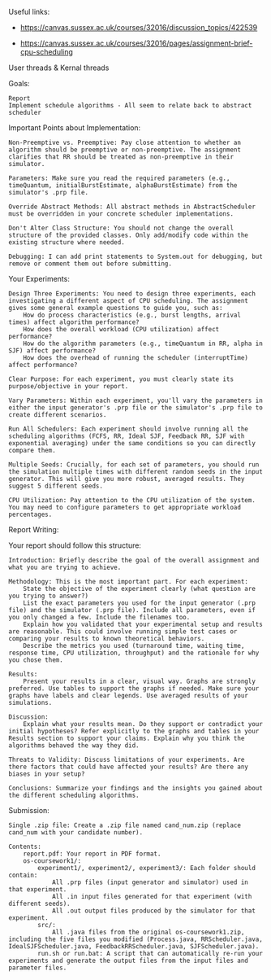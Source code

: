 Useful links:

* https://canvas.sussex.ac.uk/courses/32016/discussion_topics/422539

* https://canvas.sussex.ac.uk/courses/32016/pages/assignment-brief-cpu-scheduling

User threads & Kernal threads

Goals:

    Report
    Implement schedule algorithms - All seem to relate back to abstract scheduler

Important Points about Implementation:


    Non-Preemptive vs. Preemptive: Pay close attention to whether an algorithm should be preemptive or non-preemptive. The assignment clarifies that RR should be treated as non-preemptive in their simulator.

    Parameters: Make sure you read the required parameters (e.g., timeQuantum, initialBurstEstimate, alphaBurstEstimate) from the simulator's .prp file.

    Override Abstract Methods: All abstract methods in AbstractScheduler must be overridden in your concrete scheduler implementations.

    Don't Alter Class Structure: You should not change the overall structure of the provided classes. Only add/modify code within the existing structure where needed.

    Debugging: I can add print statements to System.out for debugging, but remove or comment them out before submitting.

Your Experiments:


    Design Three Experiments: You need to design three experiments, each investigating a different aspect of CPU scheduling. The assignment gives some general example questions to guide you, such as:
        How do process characteristics (e.g., burst lengths, arrival times) affect algorithm performance?
        How does the overall workload (CPU utilization) affect performance?
        How do the algorithm parameters (e.g., timeQuantum in RR, alpha in SJF) affect performance?
        How does the overhead of running the scheduler (interruptTime) affect performance?

    Clear Purpose: For each experiment, you must clearly state its purpose/objective in your report.

    Vary Parameters: Within each experiment, you'll vary the parameters in either the input generator's .prp file or the simulator's .prp file to create different scenarios.

    Run All Schedulers: Each experiment should involve running all the scheduling algorithms (FCFS, RR, Ideal SJF, Feedback RR, SJF with exponential averaging) under the same conditions so you can directly compare them.

    Multiple Seeds: Crucially, for each set of parameters, you should run the simulation multiple times with different random seeds in the input generator. This will give you more robust, averaged results. They suggest 5 different seeds.

    CPU Utilization: Pay attention to the CPU utilization of the system. You may need to configure parameters to get appropriate workload percentages.


Report Writing:

Your report should follow this structure:


    Introduction: Briefly describe the goal of the overall assignment and what you are trying to achieve.

    Methodology: This is the most important part. For each experiment:
        State the objective of the experiment clearly (what question are you trying to answer?)
        List the exact parameters you used for the input generator (.prp file) and the simulator (.prp file). Include all parameters, even if you only changed a few. Include the filenames too.
        Explain how you validated that your experimental setup and results are reasonable. This could involve running simple test cases or comparing your results to known theoretical behaviors.
        Describe the metrics you used (turnaround time, waiting time, response time, CPU utilization, throughput) and the rationale for why you chose them.

    Results:
        Present your results in a clear, visual way. Graphs are strongly preferred. Use tables to support the graphs if needed. Make sure your graphs have labels and clear legends. Use averaged results of your simulations.

    Discussion:
        Explain what your results mean. Do they support or contradict your initial hypotheses? Refer explicitly to the graphs and tables in your Results section to support your claims. Explain why you think the algorithms behaved the way they did.

    Threats to Validity: Discuss limitations of your experiments. Are there factors that could have affected your results? Are there any biases in your setup?

    Conclusions: Summarize your findings and the insights you gained about the different scheduling algorithms.


Submission:


    Single .zip file: Create a .zip file named cand_num.zip (replace cand_num with your candidate number).

    Contents:
        report.pdf: Your report in PDF format.
        os-coursework1/:
            experiment1/, experiment2/, experiment3/: Each folder should contain:
                All .prp files (input generator and simulator) used in that experiment.
                All .in input files generated for that experiment (with different seeds).
                All .out output files produced by the simulator for that experiment.
            src/:
                All .java files from the original os-coursework1.zip, including the five files you modified (Process.java, RRScheduler.java, IdealSJFScheduler.java, FeedbackRRScheduler.java, SJFScheduler.java).
            run.sh or run.bat: A script that can automatically re-run your experiments and generate the output files from the input files and parameter files.

